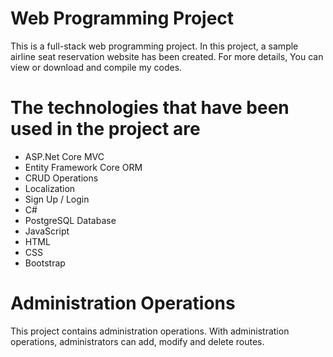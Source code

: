 # Web Programming Project
This is a full-stack web programming project. In this project, a sample airline seat reservation website has been created.
For more details, You can view or download and compile my codes.
# The technologies that have been used in the project are
- ASP.Net Core MVC
- Entity Framework Core ORM
- CRUD Operations
- Localization
- Sign Up / Login
- C#
- PostgreSQL Database
- JavaScript
- HTML
- CSS
- Bootstrap
# Administration Operations
This project contains administration operations. With administration operations, administrators can add, modify and delete routes.
